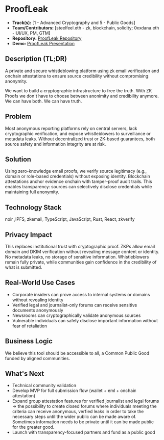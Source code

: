 # ProofLeak

- **Track(s):** [1 - Advanced Cryptography and 5 - Public Goods]
- **Team/Contributors:** [steelfeel.eth - zk, blockchain, solidity; 0xxdana.eth - UI/UX, PM, GTM]
- **Repository:** [ProofLeak Repository](https://github.com/steel-feel/hackathon-2025-berlin-submissions.git)
- **Demo:** [ProofLeak Presentation](https://pitch.com/v/proofleak---a-secure-platform-to-whistleblow-gxgkp7)

## Description (TL;DR)
A private and secure whistleblowing platform using zk email verification and onchain attestations to ensure source credibility without compromising anonymity.

We want to build a cryptographic infrastructure to free the truth. With ZK Proofs we don't have to choose between anonimity and credibility anymore. We can have both. We can have truth.

## Problem
Most anonymous reporting platforms rely on central servers, lack cryptographic verification, and expose whistleblowers to surveillance or metadata leaks. Without decentralized trust or ZK-based guarantees, both source safety and information integrity are at risk.

## Solution
Using zero-knowledge email proofs, we verify source legitimacy (e.g., domain or role-based credentials) without exposing identity. Blockchain attestations anchor evidence onchain with tamper-proof audit trails. This enables transparency: sources can selectively disclose credentials while maintaining full anonymity.

## Technology Stack
noir ,IPFS, zkemail, TypeScript, JavaScript, Rust, React, zkverify

## Privacy Impact
This replaces institutional trust with cryptographic proof. ZKPs allow email domain and DKIM verification without revealing message content or identity. No metadata leaks, no storage of sensitive information. Whistleblowers remain fully private, while communities gain confidence in the credibility of what is submitted.

## Real-World Use Cases
- Corporate insiders can prove access to internal systems or domains without revealing identity
- Verified legal and journalist-only forums can receive sensitive documents anonymously
- Newsrooms can cryptographically validate anonymous sources
- Vulnerable individuals can safely disclose important information without fear of retaliation

## Business Logic
We believe this tool should be accessible to all, a Common Public Good funded by aligned communities.

## What's Next
- Technical community validation
- Develop MVP for full submission flow (wallet + eml + onchain attestation)
- Expand group attestation features for verified journalist and legal forums -> the possibility to create closed forums where individuals meeting the criteria can receive anonymous, verfied leaks in order to take the necessary steps until the wider public can be made aware of. Sometimes information needs to be private until it can be made public for the greater good. 
- Launch with transparency-focused partners and fund as a public good
